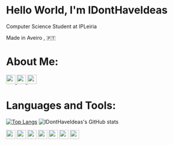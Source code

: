 # Hello World, I'm IDontHaveIdeas

Computer Science Student at IPLeiria

Made in Aveiro , :portugal:
# About Me:
<a href="https://github.com/IDontHaveIdeas"><img height=25 src="https://img.shields.io/badge/GitHub-100000?style=for-the-badge&logo=github&logoColor=white" /><a href="https://twitter.com/NTengoIdeas"> <img height=25 src="https://img.shields.io/badge/Twitter-1DA1F2?style=for-the-badge&logo=twitter&logoColor=white"></a><a href="https://codepen.io/idonthaveideas"> <img height=25 src="https://img.shields.io/badge/Codepen-000000?style=for-the-badge&logo=codepen&logoColor=white"></a>

# Languages and Tools:
  
  
  
[![Top Langs](https://github-readme-stats.vercel.app/api/top-langs/?username=IDontHaveIdeas&langs_count=3&theme=radical)](https://github.com/IDontHaveIdeas)
![IDontHaveIdeas's GitHub stats](https://github-readme-stats.vercel.app/api?username=IDontHaveIdeas&show_icons=true&theme=radical)


<img height=25 src="https://img.shields.io/badge/Shell_Script-121011?style=for-the-badge&logo=gnu-bash&logoColor=white" />  <img height=25 src="https://img.shields.io/badge/C-00599C?style=for-the-badge&logo=c&logoColor=white" />  <img height=25 src="https://img.shields.io/badge/Kotlin-0095D5?&style=for-the-badge&logo=kotlin&logoColor=white" /> <img height=25 src="https://img.shields.io/badge/Postman-FF6C37?style=for-the-badge&logo=Postman&logoColor=white" />  <img height=25 src="https://img.shields.io/badge/Git-F05032?style=for-the-badge&logo=git&logoColor=white" />  <img height=25 src="https://img.shields.io/badge/Java-ED8B00?style=for-the-badge&logo=java&logoColor=white" /> <img height=25 src="https://img.shields.io/badge/Oracle-F80000?style=for-the-badge&logo=oracle&logoColor=black" />

